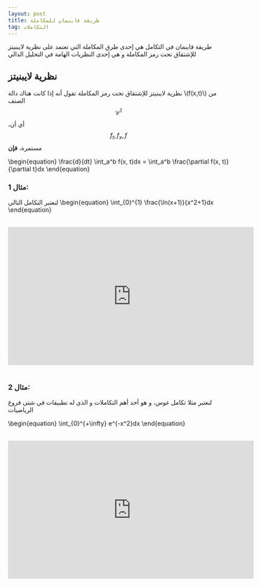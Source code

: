 ```yaml
---
layout: post
title: طريقة فاينمان للمكاملة
tag: التكاملات
---
```


طريقة فاينمان في التكامل هي إحدى طرق المكاملة التي تعتمد على نظرية لايبنيتز للإشتقاق تحت رمز المكاملة و هي إحدى النظريات الهامة في التحليل الدالي

## نظرية لايبنيتز

نظرية لايبنيتز للإشتقاق تحت رمز المكاملة تقول أنه إذا كانت هناك دالة \\(f(x,t)\\) من الصنف $$\mathcal{C}^1$$ ،أي أن $$f_t,f_x,f$$ مستمرة، <strong>  فإن</strong>

\begin{equation}
\frac{d}{dt} \int_a^b f(x, t)dx = \int_a^b \frac{\partial f(x, t)}{\partial t}dx
\end{equation}



### مثال 1:

لنعتبر التكامل التالي 
\begin{equation}
 \int_{0}^{1} \frac{\ln(x+1)}{x^2+1}dx
\end{equation}

<br>



<iframe width="560" height="315" src="https://www.youtube.com/embed/IKGiPwgSFrk?si=q-714VkDAWVHEcIj" title="YouTube video player" frameborder="0" allow="accelerometer; autoplay; clipboard-write; encrypted-media; gyroscope; picture-in-picture; web-share" referrerpolicy="strict-origin-when-cross-origin" allowfullscreen></iframe>

<br>


<br>


### مثال 2:

لنعتبر مثلا تكامل غوس، و هو أحد أهم التكاملات و الذي له تطبيقات في شتى فروع الرياضيات

\begin{equation}
 \int_{0}^{+\infty} e^{-x^2}dx
\end{equation}

<br>

<iframe width="560" height="315" src="https://www.youtube.com/embed/AflQCAFtgnA?si=qY05VwxaO4-U-SSV" title="YouTube video player" frameborder="0" allow="accelerometer; autoplay; clipboard-write; encrypted-media; gyroscope; picture-in-picture; web-share" referrerpolicy="strict-origin-when-cross-origin" allowfullscreen></iframe>

<br>

<br>


<script src="https://utteranc.es/client.js"
        repo="bachirmath/bachirmath.github.io"
        issue-term="pathname"
        theme="github-dark-orange"
        crossorigin="anonymous"
        async>
</script>

